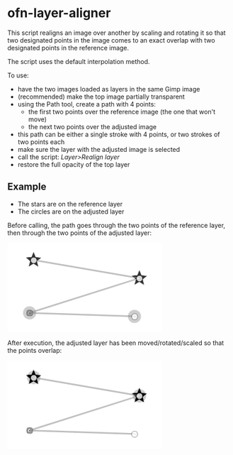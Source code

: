 ofn-layer-aligner
=================


This script realigns an image over another by scaling and rotating it so that two designated points 
in the image comes to an exact overlap with two designated points in the reference image.

The script uses the default interpolation method.

To use:

- have the two images loaded as layers in the same Gimp image
- (recommended) make the top image partially transparent
- using the Path tool, create a path with 4 points:
  - the first two points over the reference image (the one that won't move)
  - the next two points over the adjusted image
- this path can be either a single stroke with 4 points, or two strokes of two points each
- make sure the layer with the adjusted image is selected
- call the script: *Layer>Realign layer*
- restore the full opacity of the top layer

Example
-------

- The stars are on the reference layer
- The circles are on the adjusted layer

Before calling, the path goes through the two points of the reference layer, then through the two points of the adjusted layer: 

![before](ofn-layer-aligner-realign-before.png)

After execution, the adjusted layer has been moved/rotated/scaled so that the points overlap:

![after](ofn-layer-aligner-realign-after.png)